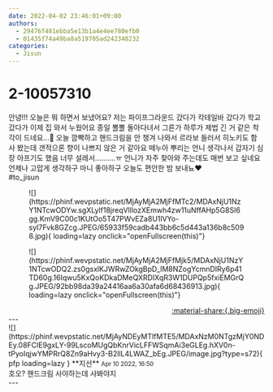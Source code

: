 ```yaml
---
date: 2022-04-02 23:46:01+09:00
authors:
  - 29476f481ebba5e13b1a4e4ee780efb0
  - 01435f74a49ba8a519705ad242348232
categories:
  - Jisun
---
```


# 2-10057310

<div class="post-container" markdown="1">
<div class="content-container md-sidebar__scrollwrap" markdown="1">

안녕!!! 오늘은 뭐 하면서 보냈어요? 저는 파이프그라운드 갔다가 칵테일바 갔다가 학교 갔다가 이제 집 와서 누웠어요 종일 뽈뽈 돌아다녀서 그른가 하루가 제법 긴 거 같은 착각이 드네요...🥺 오늘 깜빡하고 핸드크림을 안 챙겨 나와서 르라보 들러서 히노키도 함 사 봤는데 갠적으론 향이 나쁘지 않은 거 같아요 떼누아 뿌리는 언니 생각나서 갑자기 심장 아프기도 했음 너무 설레서..........ㅠ 언니가 자주 찾아와 주는데도 매번 보고 싶네요 언제나 고맙게 생각하구 마니 좋아하구 오늘도 편안한 밤 보내뇨❤️<br>\#to_jisun
<figure markdown="1">
![](https://phinf.wevpstatic.net/MjAyMjA2MjFfMTc2/MDAxNjU1NzY1NTcwODYw.sgXLylf18jreqVlllozXEmwh4zw11uNffAHp5G8Sl6gg.KmV9C00c1KUtOo5T47PWvEZa8U1lVYo-syI7Fvk8GZcg.JPEG/65933f59cadb443bb6c5d443a136b8c5098.jpg){ loading=lazy onclick="openFullscreen(this)"}
</figure>

<figure markdown="1">
![](https://phinf.wevpstatic.net/MjAyMjA2MjFfMjk5/MDAxNjU1NzY1NTcwODQ2.zs0gsxlKJWRwZOkgBpD_lM8NZogYcmnDIRy6p41TD60g.16Iqwu5KxQoKDkaDMeQXRDIXqR3W1DUPQp5fxiEMGrQg.JPEG/92bb98da39a24416aa6a30afa6d68436913.jpg){ loading=lazy onclick="openFullscreen(this)"}
</figure>


</div>
</div>

<div style="text-align: right;" markdown="1">
<a href="https://weverse.io/fromis9/fanpost/2-10057310" style="text-align: right;">:material-share:{.big-emoji}</a>
</div>
---

<div class="comments-container md-sidebar__scrollwrap" markdown="1">
<div class="comment" markdown="1">
<div class='id-container' markdown="1">
![](https://phinf.wevpstatic.net/MjAyNDEyMTlfMTE5/MDAxNzM0NTgzMjY0NDEy.08FClE9gxLY-99LscoMUgQbKnrVicLFFWSqmAi3eGLEg.hXV0n-tPyoIqjwYMPRrQ8Zn9aHvy3-B2llL4LWAZ_bEg.JPEG/image.jpg?type=s72){ pfp loading=lazy }
**<span class="artist">지선</span>** <small>Apr 10 2022, 16:50</small><br>
</div>
<div class='comment-body' markdown="1">
호오? 핸드크림 사야하는데 사봐야지 
</div>
</div>
</div>
---
